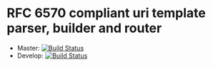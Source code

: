 # RFC 6570 compliant uri template parser, builder and router

* Master: [![Build Status](https://travis-ci.org/elmerbulthuis/rfc6570.png?branch=master)](https://travis-ci.org/elmerbulthuis/rfc6570)
* Develop: [![Build Status](https://travis-ci.org/elmerbulthuis/rfc6570.png?branch=develop)](https://travis-ci.org/elmerbulthuis/rfc6570)


